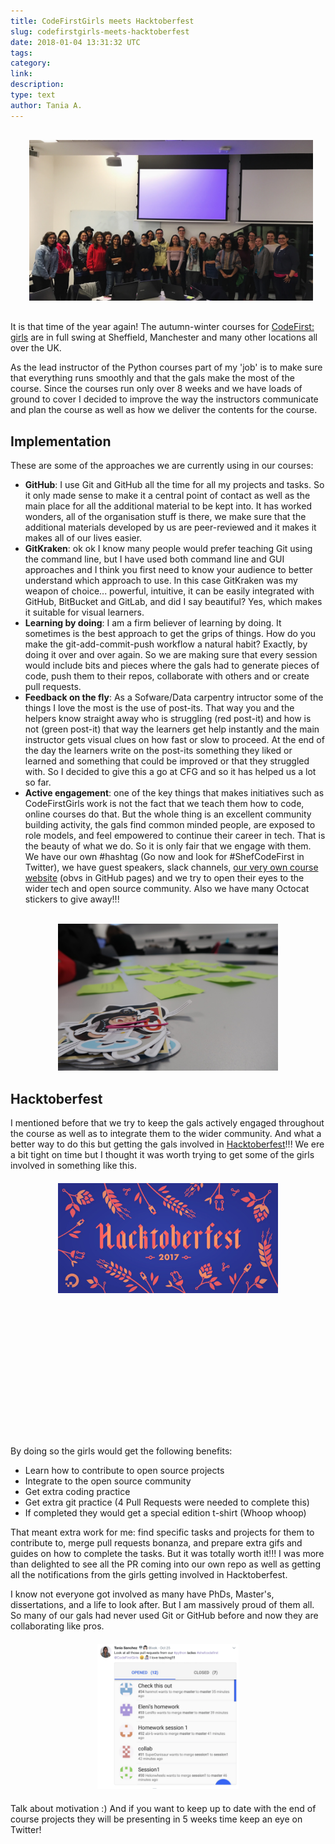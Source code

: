 ```yaml
---
title: CodeFirstGirls meets Hacktoberfest
slug: codefirstgirls-meets-hacktoberfest
date: 2018-01-04 13:31:32 UTC
tags:
category:
link:
description:
type: text
author: Tania A.
---
```


<div style='width: 90%;
		height: auto;
		margin: 30px;
    text-align:center;'>
    <img src='/assets/images/CFG_AW1.jpg'>
</div>

It is that time of the year again! The autumn-winter courses for
[CodeFirst: girls](https://www.codefirstgirls.org.uk/)
are in full swing at Sheffield, Manchester and many other locations all
 over the UK.

As the lead instructor of the Python courses part of my 'job' is to make sure
that everything runs smoothly and that the gals make the most of the course.
Since the courses run only over 8 weeks and we have loads of ground to cover I decided to
improve the way the instructors communicate and plan the course as well as how we deliver the
contents for the course.

## Implementation
These are some of the approaches we are currently using in our courses:

- **GitHub**: I use Git and GitHub all the time for all my projects and tasks. So it only made sense to make it a central point of contact as well as the main place for all the additional material to be kept into. It has worked wonders, all of the organisation stuff is there, we make sure that the additional materials developed by us are peer-reviewed and it makes it makes all of our lives easier.
- **GitKraken**: ok ok I know many people would prefer teaching Git using the command line, but I have used both command line and GUI approaches and I think you first need to know your audience to better understand which approach to use. In this case GitKraken was my weapon of choice... powerful, intuitive, it can be easily integrated with GitHub, BitBucket and GitLab, and did I say beautiful? Yes, which makes it suitable for visual learners.
- **Learning by doing**: I am a firm believer of learning by doing. It sometimes is the best approach to get the grips of things. How do you make the git-add-commit-push workflow a natural habit? Exactly, by doing it over and over again. So we are making sure that every session would include bits and pieces where the gals had to generate pieces of code, push them to their repos, collaborate with others and or create pull requests.
- **Feedback on the fly**: As a Sofware/Data carpentry intructor some of the things I love the most is the use of post-its. That way you and the helpers know straight away who is struggling (red post-it) and how is not (green post-it) that way the learners get help instantly and the main instructor gets visual clues on how fast or slow to proceed. At the end of the day the learners write on the post-its something they liked or learned and something that could be improved or that they struggled with. So I decided to give this a go at CFG and so it has helped us a lot so far.
- **Active engagement**: one of the key things that makes initiatives such as CodeFirstGirls work is not the fact that we teach them how to code, online courses do that. But the whole thing is an excellent community building activity, the gals find common minded people, are exposed to role models, and feel empowered to continue their career in tech. That is the beauty of what we do. So it is only fair that we engage with them. We have our own #hashtag (Go now and look for #ShefCodeFirst in Twitter), we have guest speakers, slack channels, [our very own course website](http://bitsandchips.me/Shef_CodeFirst_Python/) (obvs in GitHub pages) and we try to open their eyes to the wider tech and open source community. Also we have many Octocat stickers to give away!!!

<br/>
<div style='width: 70%;
		height: auto;
		margin: 0 auto;
    text-align:center;'>
    <img src='/assets/images/CFG_AW2.jpg'>
</div>


## Hacktoberfest
I mentioned before that we try to keep the gals actively engaged throughout the course as well as to integrate them to the wider community.
And what a better way to do this but getting the gals involved in [Hacktoberfest](https://hacktoberfest.digitalocean.com/)!!! We ere a bit tight on time but I thought it was worth trying to get some of the girls involved in something like this.


<div style='width: 70%;
		height:400px;
		margin: 20px auto;
    text-align:center;'>
    <img src='/assets/images/hacktoberfest.jpg'>
</div>

By doing so the girls would get the following benefits:

- Learn how to contribute to open source projects
- Integrate to the open source community
- Get extra coding practice
- Get extra git practice (4 Pull Requests were needed to complete this)
- If completed they would get a special edition t-shirt (Whoop whoop)

That meant extra work for me: find specific tasks and projects for them to contribute to, merge pull requests bonanza, and prepare extra gifs and guides on how to complete the tasks.
But it was totally worth it!!! I was more than delighted to see all the PR coming into our own repo as well as getting all the notifications from the girls getting involved in Hacktoberfest.

I know not everyone got involved as many have PhDs, Master's, dissertations, and a life to look after.
But I am massively proud of them all. So many of our gals had never used Git or GitHub before and now they
are collaborating like pros.

<div style='width: 45%;
		height: auto;
		margin: 20px auto;
    text-align:center;'>
    <img src='/assets/images/PR_bonanza.png'>
</div>


Talk about motivation :) And if you want to keep up to date with the end of course projects they will be presenting in 5 weeks time keep an eye on Twitter!
